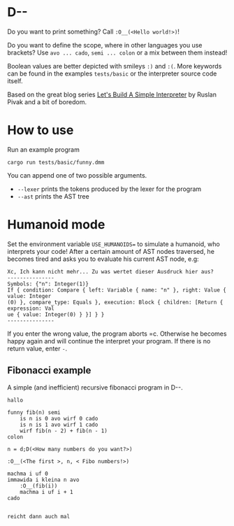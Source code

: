 # D--

Do you want to print something? Call `:O__(<Hello world!>)`!

Do you want to define the scope, where in other languages you use brackets?
Use `avo ... cado`, `semi ... colon` or a mix between them instead!

Boolean values are better depicted with smileys `:)` and `:(`.
More keywords can be found in the examples `tests/basic` or the interpreter source
code itself.

Based on the great blog series [Let's Build A Simple Interpreter](https://ruslanspivak.com/lsbasi-part1/) by Ruslan Pivak and a bit of boredom.


# How to use
Run an example program
```
cargo run tests/basic/funny.dmm
```
You can append one of two possible arguments.
- `--lexer` prints the tokens produced by the lexer for the program
- `--ast` prints the AST tree

# Humanoid mode
Set the environment variable `USE_HUMANOIDS=` to simulate a 
humanoid, who interprets your code! After a certain amount of AST nodes
traversed, he becomes tired and asks you to evaluate his current AST node, e.g:
```
Xc, Ich kann nicht mehr... Zu was wertet dieser Ausdruck hier aus?
---------------
Symbols: {"n": Integer(1)}
If { condition: Compare { left: Variable { name: "n" }, right: Value { value: Integer
(0) }, compare_type: Equals }, execution: Block { children: [Return { expression: Val
ue { value: Integer(0) } }] } }
---------------
```
If you enter the wrong value, the program aborts =c. Otherwise he becomes happy again
and will continue the interpret your program. If there is no return value, enter `-`.

## Fibonacci example
A simple (and inefficient) recursive fibonacci program in D--.
```
hallo

funny fib(n) semi
    is n is 0 avo wirf 0 cado
    is n is 1 avo wirf 1 cado
    wirf fib(n - 2) + fib(n - 1)
colon

n = d;D(<How many numbers do you want?>)

:O__(<The first >, n, < Fibo numbers!>)

machma i uf 0
immawida i kleina n avo
    :O__(fib(i))
    machma i uf i + 1
cado


reicht dann auch mal
```
